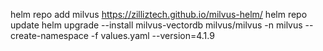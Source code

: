 helm repo add milvus https://zilliztech.github.io/milvus-helm/ 
helm repo update
helm upgrade --install milvus-vectordb milvus/milvus -n milvus --create-namespace -f values.yaml --version=4.1.9